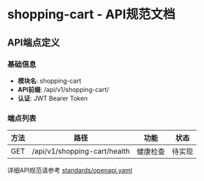 # shopping-cart - API规范文档

## API端点定义

### 基础信息
- **模块名**: shopping-cart
- **API前缀**: /api/v1/shopping-cart/
- **认证**: JWT Bearer Token

### 端点列表

| 方法 | 路径 | 功能 | 状态 |
|------|------|------|------|
| GET | /api/v1/shopping-cart/health | 健康检查 | 待实现 |

详细API规范请参考 [standards/openapi.yaml](../../standards/openapi.yaml)
